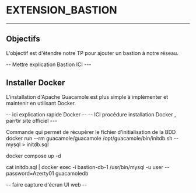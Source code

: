 # EXTENSION_BASTION

---

## **Objectifs**

L'objectif est d'étendre notre TP pour ajouter un bastion à notre réseau.

-- Mettre explication Bastion ICI ---

## **Installer Docker**

L'installation d'Apache Guacamole est plus simple à implémenter et maintenir en utilisant Docker.

-- ici explication rapide Docker --
-- ICI procédure installation Docker , parrtir site officiel ---

Commande qui permet de récupèrer le fichier d'initialisation de la BDD
docker run --rm guacamole/guacamole /opt/guacamole/bin/initdb.sh --mysql > initdb.sql

docker compose up -d

cat initdb.sql | docker exec -i bastion-db-1 /usr/bin/mysql -u user --password=Azerty01 guacamoledb

-- faire capture d'écran UI web  --
